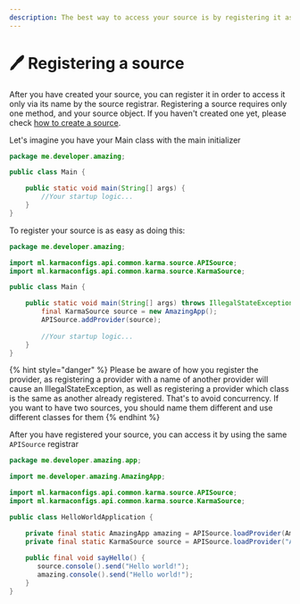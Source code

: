 ```yaml
---
description: The best way to access your source is by registering it as a source provider.
---
```


# 🖊 Registering a source

After you have created your source, you can register it in order to access it only via its name by the source registrar. Registering a source requires only one method, and your source object. If you haven't created one yet, please check [how to create a source](creating-a-source.md).

Let's imagine you have your Main class with the main initializer

```java
package me.developer.amazing;

public class Main {

    public static void main(String[] args) {
        //Your startup logic...
    }
}
```

To register your source is as easy as doing this:

```java
package me.developer.amazing;

import ml.karmaconfigs.api.common.karma.source.APISource;
import ml.karmaconfigs.api.common.karma.source.KarmaSource;

public class Main {

    public static void main(String[] args) throws IllegalStateException {
        final KarmaSource source = new AmazingApp();
        APISource.addProvider(source);
    
        //Your startup logic...
    }
}
```

{% hint style="danger" %}
Please be aware of how you register the provider, as registering a provider with a name of another provider will cause an IllegalStateException, as well as registering a provider which class is the same as another already registered. That's to avoid concurrency. If you want to have two sources, you should name them different and use different classes for them
{% endhint %}

After you have registered your source, you can access it by using the same `APISource` registrar

```java
package me.developer.amazing.app;

import me.developer.amazing.AmazingApp;

import ml.karmaconfigs.api.common.karma.source.APISource;
import ml.karmaconfigs.api.common.karma.source.KarmaSource;

public class HelloWorldApplication {

    private final static AmazingApp amazing = APISource.loadProvider(AmazingApp.class);
    private final static KarmaSource source = APISource.loadProvider("Amazing App");
    
    public final void sayHello() {
       source.console().send("Hello world!");
       amazing.console().send("Hello world!");
    }
}
```

